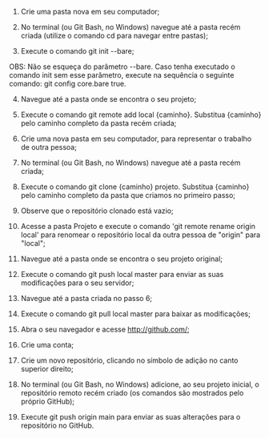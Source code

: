 1) Crie uma pasta nova em seu computador;

2) No terminal (ou Git Bash, no Windows) navegue até a pasta recém criada (utilize o comando cd para navegar entre pastas);

3) Execute o comando git init --bare;

OBS: Não se esqueça do parâmetro --bare. Caso tenha executado o comando init sem esse parâmetro, execute na sequência o seguinte comando: git config core.bare true.

4) Navegue até a pasta onde se encontra o seu projeto;

5) Execute o comando git remote add local {caminho}. Substitua {caminho} pelo caminho completo da pasta recém criada;

6) Crie uma nova pasta em seu computador, para representar o trabalho de outra pessoa;

7) No terminal (ou Git Bash, no Windows) navegue até a pasta recém criada;

8) Execute o comando git clone {caminho} projeto. Substitua {caminho} pelo caminho completo da pasta que criamos no primeiro passo;

9) Observe que o repositório clonado está vazio;

10) Acesse a pasta Projeto e execute o comando 'git remote rename origin local' para renomear o repositório local da outra pessoa de "origin" para "local";

11) Navegue até a pasta onde se encontra o seu projeto original;

12) Execute o comando git push local master para enviar as suas modificações para o seu servidor;

13) Navegue até a pasta criada no passo 6;

14) Execute o comando git pull local master para baixar as modificações;

15) Abra o seu navegador e acesse http://github.com/;

16) Crie uma conta;

17) Crie um novo repositório, clicando no símbolo de adição no canto superior direito;

18) No terminal (ou Git Bash, no Windows) adicione, ao seu projeto inicial, o repositório remoto recém criado (os comandos são mostrados pelo próprio GitHub);

19) Execute git push origin main para enviar as suas alterações para o repositório no GitHub.